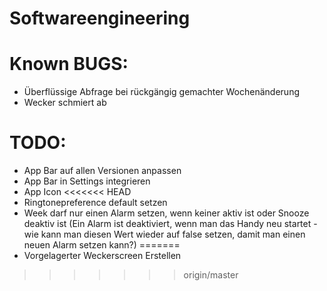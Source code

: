 Softwareengineering
===================

Known BUGS:
===========
- Überflüssige Abfrage bei rückgängig gemachter Wochenänderung
- Wecker schmiert ab

TODO:
===========
- App Bar auf allen Versionen anpassen
- App Bar in Settings integrieren
- App Icon
<<<<<<< HEAD
- Ringtonepreference default setzen
- Week darf nur einen Alarm setzen, wenn keiner aktiv ist oder Snooze deaktiv ist (Ein Alarm ist deaktiviert, wenn man das Handy neu startet - wie kann man diesen Wert wieder auf false setzen, damit man einen neuen Alarm setzen kann?)
=======
- Vorgelagerter Weckerscreen Erstellen
>>>>>>> origin/master
